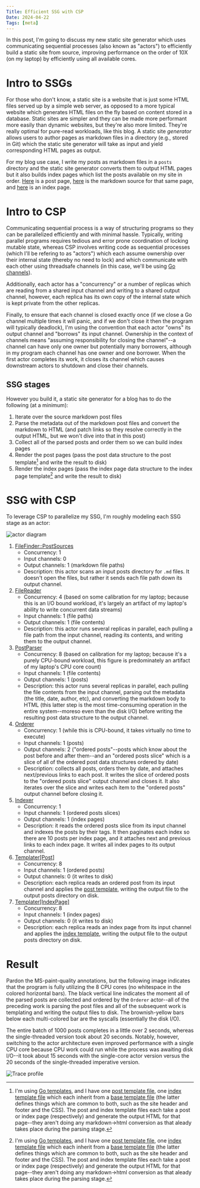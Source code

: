 ```yaml
---
Title: Efficient SSG with CSP
Date: 2024-04-22
Tags: [meta]
---
```


In this post, I'm going to discuss my new static site generator which uses
communicating sequential processes (also known as "actors") to efficiently build
a static site from source, improving performance on the order of 10X (on my
laptop) by efficiently using all available cores.

<!-- more -->

# Intro to SSGs

For those who don't know, a static site is a website that is just some HTML
files served up by a simple web server, as opposed to a more typical website
which generates HTML files on the fly based on content stored in a database.
Static sites are simpler and they can be made more performant more easily than
dynamic websites, but they're also more limited. They're really optimal for
pure-read workloads, like this blog. A static site *generator* allows users to
author pages as markdown files in a directory (e.g., stored in Git) which the
static site generator will take as input and yield corresponding HTML pages as
output.

For my blog use case, I write my posts as markdown files in a `posts` directory
and the static site generator converts them to output HTML pages but it also
builds index pages which list the posts available on my site in order.
[Here](./blog-infra-updates.md) is a post page,
[here](https://github.com/weberc2/blog/blob/9a12a84/posts/blog-infra-updates.md?plain=1)
is the markdown source for that same page, and [here](/index.html) is an index
page.

# Intro to CSP

Communicating sequential process is a way of structuring programs so they can be
parallelized efficiently and with minimal hassle. Typically, writing parallel
programs requires tedious and error prone coordination of locking mutable state,
whereas CSP involves writing code as sequential processes (which I'll be
refering to as "actors") which each assume ownership over their internal state
(thereby no need to lock) and which communicate with each other using threadsafe
channels (in this case, we'll be using [Go
channels](https://go.dev/tour/concurrency/2)).

Additionally, each actor has a "concurrency" or a number of replicas which are
reading from a shared input channel and writing to a shared output channel,
however, each replica has its own copy of the internal state which is kept
private from the other replicas.

Finally, to ensure that each channel is closed exactly once (if we close a Go
channel multiple times it will panic, and if we don't close it then the program
will typically deadlock), I'm using the convention that each actor "owns" its
output channel and "borrows" its input channel. Ownership in the context of
channels means "assuming responsibility for closing the channel"--a channel can
have only one owner but potentially many borrowers, although in my program each
channel has one owner and one borrower. When the first actor completes its work,
it closes its channel which causes downstream actors to shutdown and close their
channels.

## SSG stages

However you build it, a static site generator for a blog has to do the
following (at a minimum):

1. Iterate over the source markdown post files
2. Parse the metadata out of the markdown post files and convert the markdown to
   HTML (and patch links so they resolve correctly in the output HTML, but we
   won't dive into that in this post)
3. Collect all of the parsed posts and order them so we can build index pages
4. Render the post pages (pass the post data structure to the post template[^0]
   and write the result to disk)
5. Render the index pages (pass the index page data structure to the index page
   template[^0] and write the result to disk)

# SSG with CSP

To leverage CSP to parallelize my SSG, I'm roughly modeling each SSG stage as an actor:

![actor diagram](/assets/posts/efficient-ssg-with-csp/ssg-actor-architecture.png)

1. [FileFinder::PostSources](https://github.com/weberc2/futhorc/blob/19171b9/pkg/futhorc/filefinder.go)
   * Concurrency: 1
   * Input channels: 0
   * Output channels: 1 (markdown file paths)
   * Description: this actor scans an input posts directory for `.md` files. It
     doesn't open the files, but rather it sends each file path down its output
     channel.
2. [FileReader](https://github.com/weberc2/futhorc/blob/19171b9/pkg/futhorc/filereader.go)
   * Concurrency: 4 (based on some calibration for my laptop; because this is an
     I/O bound workload, it's largely an artifact of my laptop's ability to
     write concurrent data streams)
   * Input channels: 1 (file paths)
   * Output channels: 1 (file contents)
   * Description: this actor runs several replicas in parallel, each pulling a
     file path from the input channel, reading its contents, and writing them to
     the output channel.
3. [PostParser](https://github.com/weberc2/futhorc/blob/19171b9/pkg/futhorc/postparser.go)
   * Concurrency: 8 (based on calibration for my laptop; because it's a purely
     CPU-bound workload, this figure is predominately an artifact of my laptop's
     CPU core count)
   * Input channels: 1 (file contents)
   * Output channels: 1 (posts)
   * Description: this actor runs several replicas in parallel, each pulling the
     file contents from the input channel, parsing out the metadata (the title,
     date, author, etc), and converting the markdown body to HTML (this latter
     step is the most time-consuming operation in the entire system--moreso even
     than the disk I/O) before writing the resulting post data structure to the
     output channel.
4. [Orderer](https://github.com/weberc2/futhorc/blob/19171b9/pkg/futhorc/orderer.go)
   * Concurrency: 1 (while this is CPU-bound, it takes virtually no time to execute)
   * Input channels: 1 (posts)
   * Output channels: 2 ("ordered posts"--posts which know about the post before
     and after them--and an "ordered posts slice" which is a slice of all of the
     ordered post data structures ordered by date)
   * Description: collects all posts, orders them by date, and attaches
     next/previous links to each post. It writes the slice of ordered posts to
     the "ordered posts slice" output channel and closes it. It also iterates
     over the slice and writes each item to the "ordered posts" output channel
     before closing it.
5. [Indexer](https://github.com/weberc2/futhorc/blob/19171b9/pkg/futhorc/indexer.go)
   * Concurrency: 1
   * Input channels: 1 (ordered posts slices)
   * Output channels: 1 (index pages)
   * Description: it reads the ordered posts slice from its input channel and
     indexes the posts by their tags. It then paginates each index so there are
     10 posts per index page, and it attaches next and previous links to each
     index page. It writes all index pages to its output channel.
6. [Templater[Post]](https://github.com/weberc2/futhorc/blob/19171b9/pkg/futhorc/templater.go)
   * Concurrency: 8
   * Input channels: 1 (ordered posts)
   * Output channels: 0 (it writes to disk)
   * Description: each replica reads an ordered post from its input channel and
     applies the [post template][post-template], writing the output file to the output posts directory on disk.
7. [Templater[IndexPage]](https://github.com/weberc2/futhorc/blob/19171b9/pkg/futhorc/templater.go)
   * Concurrency: 8
   * Input channels: 1 (index pages)
   * Output channels: 0 (it writes to disk)
   * Description: each replica reads an index page from its input channel and
     applies the [index template][index-template], writing the output file to
     the output posts directory on disk.

# Result

Pardon the MS-paint-quality annotations, but the following image indicates that
the program is fully utilizing the 8 CPU cores (no whitespace in the colored
horizontal bars). The black vertical line indicates the moment all of the parsed
posts are collected and ordered by the `Orderer` actor--all of the preceding
work is parsing the post files and all of the subsequent work is templating and
writing the output files to disk. The brownish-yellow bars below each
multi-colored bar are the syscalls (essentially the disk I/O).

The entire batch of 1000 posts completes in a little over 2 seconds, whereas the
single-threaded version took about 20 seconds. Notably, however, switching to
the actor architecture even improved performance with a single CPU core because
CPU work could run while the process was awaiting disk I/O--it took about 15
seconds with the single-core actor version versus the 20 seconds of the
single-threaded imperative version.

![Trace profile](/assets/posts/efficient-ssg-with-csp/trace.png)

[post-template]: https://github.com/weberc2/blog/blob/84d33a2/theme/post-template.html
[index-template]: https://github.com/weberc2/blog/blob/84d33a2/theme/index-template.html

[^0]: I'm using [Go templates](https://pkg.go.dev/html/template), and I have one
      [post template file][post-template], one [index template
      file][index-template] which each inherit from a [base template
      file](https://github.com/weberc2/blog/blob/84d33a2/theme/base-template.html)
      (the latter defines things which are common to both, such as the site
      header and footer and the CSS). The post and index template files each
      take a post or index page (respectively) and generate the output HTML for
      that page--they aren't doing any markdown->html conversion as that aleady
      takes place during the parsing stage.
